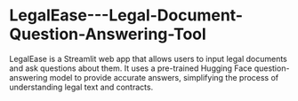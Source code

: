 # LegalEase---Legal-Document-Question-Answering-Tool
LegalEase is a Streamlit web app that allows users to input legal documents and ask questions about them. It uses a pre-trained Hugging Face question-answering model to provide accurate answers, simplifying the process of understanding legal text and contracts.
